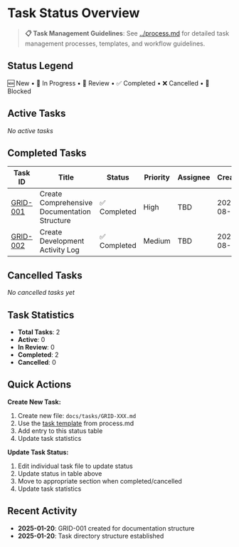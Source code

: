 # Task Status Overview

> **📋 Task Management Guidelines**: See [../process.md](../process.md) for detailed task management processes, templates, and workflow guidelines.

## Status Legend
🆕 New • 🔄 In Progress • 👀 Review • ✅ Completed • ❌ Cancelled • 🔴 Blocked

## Active Tasks

*No active tasks*

## Completed Tasks

| Task ID | Title | Status | Priority | Assignee | Created |
|---------|-------|--------|----------|----------|---------|
| [GRID-001](./GRID-001.md) | Create Comprehensive Documentation Structure | ✅ Completed | High | TBD | 2025-08-20 |
| [GRID-002](./GRID-002.md) | Create Development Activity Log | ✅ Completed | Medium | TBD | 2025-08-20 |

## Cancelled Tasks
*No cancelled tasks yet*

## Task Statistics
- **Total Tasks**: 2
- **Active**: 0
- **In Review**: 0
- **Completed**: 2
- **Cancelled**: 0

## Quick Actions

**Create New Task:**
1. Create new file: `docs/tasks/GRID-XXX.md`
2. Use the [task template](../process.md#task-template) from process.md
3. Add entry to this status table
4. Update task statistics

**Update Task Status:**
1. Edit individual task file to update status
2. Update status in table above
3. Move to appropriate section when completed/cancelled
4. Update task statistics

## Recent Activity
- **2025-01-20**: GRID-001 created for documentation structure
- **2025-01-20**: Task directory structure established